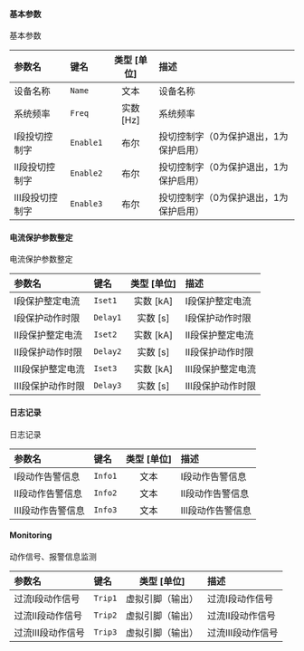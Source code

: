 <!--
DO NOT EDIT THIS FILE DIRECTLY.
This file is generated by tools/comp-docs.js.
All changes will be overwritten by regeneration.
-->

<slot class="model-parameters">

#### 基本参数

基本参数

| 参数名 | 键名 | 类型 [单位] | 描述 |
|:------ |:---- |:-----------:|:---- |
| 设备名称 | `Name` | 文本 | 设备名称 |
| 系统频率 | `Freq` | 实数 [Hz] | 系统频率 |
| Ⅰ段投切控制字 | `Enable1` | 布尔 | 投切控制字（0为保护退出，1为保护启用） |
| Ⅱ段投切控制字 | `Enable2` | 布尔 | 投切控制字（0为保护退出，1为保护启用） |
| Ⅲ段投切控制字 | `Enable3` | 布尔 | 投切控制字（0为保护退出，1为保护启用） |

#### 电流保护参数整定

电流保护参数整定

| 参数名 | 键名 | 类型 [单位] | 描述 |
|:------ |:---- |:-----------:|:---- |
| Ⅰ段保护整定电流 | `Iset1` | 实数 [kA] | Ⅰ段保护整定电流 |
| Ⅰ段保护动作时限 | `Delay1` | 实数 [s] | Ⅰ段保护动作时限 |
| Ⅱ段保护整定电流 | `Iset2` | 实数 [kA] | Ⅱ段保护整定电流 |
| Ⅱ段保护动作时限 | `Delay2` | 实数 [s] | Ⅱ段保护动作时限 |
| Ⅲ段保护整定电流 | `Iset3` | 实数 [kA] | Ⅲ段保护整定电流 |
| Ⅲ段保护动作时限 | `Delay3` | 实数 [s] | Ⅲ段保护动作时限 |

#### 日志记录

日志记录

| 参数名 | 键名 | 类型 [单位] | 描述 |
|:------ |:---- |:-----------:|:---- |
| Ⅰ段动作告警信息 | `Info1` | 文本 | Ⅰ段动作告警信息 |
| Ⅱ段动作告警信息 | `Info2` | 文本 | Ⅱ段动作告警信息 |
| Ⅲ段动作告警信息 | `Info3` | 文本 | Ⅲ段动作告警信息 |

#### Monitoring

动作信号、报警信息监测

| 参数名 | 键名 | 类型 [单位] | 描述 |
|:------ |:---- |:-----------:|:---- |
| 过流Ⅰ段动作信号 | `Trip1` | 虚拟引脚（输出） | 过流Ⅰ段动作信号 |
| 过流Ⅱ段动作信号 | `Trip2` | 虚拟引脚（输出） | 过流Ⅱ段动作信号 |
| 过流Ⅲ段动作信号 | `Trip3` | 虚拟引脚（输出） | 过流Ⅲ段动作信号 |


</slot>
